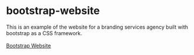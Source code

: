 # bootstrap-website
This is an example of the website for a branding services agency built with bootstrap as a CSS framework.
<br><br>
<a href="https://github.com/DobarBREND/bootstrap-website/blob/main/images/Bootstrap-website.PNG" target="_blank">Bootstrap Website</a>
<br><br>

